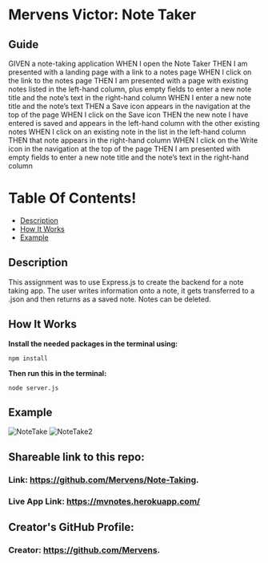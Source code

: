 # Mervens Victor: Note Taker

## Guide
GIVEN a note-taking application
WHEN I open the Note Taker
THEN I am presented with a landing page with a link to a notes page
WHEN I click on the link to the notes page
THEN I am presented with a page with existing notes listed in the left-hand column, plus empty fields to enter a new note title and the note’s text in the right-hand column
WHEN I enter a new note title and the note’s text
THEN a Save icon appears in the navigation at the top of the page
WHEN I click on the Save icon
THEN the new note I have entered is saved and appears in the left-hand column with the other existing notes
WHEN I click on an existing note in the list in the left-hand column
THEN that note appears in the right-hand column
WHEN I click on the Write icon in the navigation at the top of the page
THEN I am presented with empty fields to enter a new note title and the note’s text in the right-hand column

# Table Of Contents!

- [Description](#description)
- [How It Works](#how-it-works)
- [Example](#example)

## Description  
This assignment was to use Express.js to create the backend for a note taking app. The user writes information onto a note, it gets transferred to a .json and then returns as a saved note. Notes can be deleted.

## How It Works  

**Install the needed packages in the terminal using:**

`npm install`

**Then run this in the terminal:**

`node server.js`

## Example
![NoteTake](https://user-images.githubusercontent.com/82620500/136669671-33f4cdc5-2055-4fa6-8238-a33f1485ec37.png)
![NoteTake2](https://user-images.githubusercontent.com/82620500/136669672-fb408947-cf61-4807-954f-980b0315b644.png)

## Shareable link to this repo:  

### Link: **https://github.com/Mervens/Note-Taking.**  
### Live App Link: **https://mvnotes.herokuapp.com/**

## Creator's GitHub Profile:  

### Creator: **https://github.com/Mervens.**
